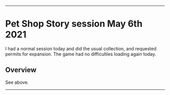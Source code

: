 
***

# Pet Shop Story session May 6th 2021

I had a normal session today and did the usual collection, and requested permits for expansion. The game had no difficulties loading again today.

## Overview

See above.

***

